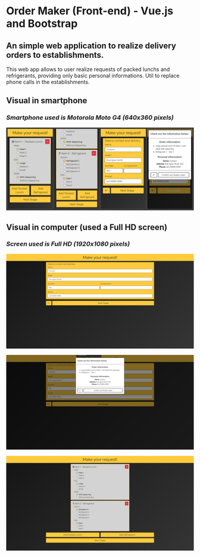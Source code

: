 # Order Maker (Front-end) - Vue.js and Bootstrap

## An simple web application to realize delivery orders to establishments.
This web app allows to user realize requests of packed lunchs and refrigerants, providing only basic personal informations. Util to replace phone calls in the establishments.

## Visual in smartphone
### *Smartphone used is Motorola Moto G4 (640x360 pixels)*

![](/src/assets/phone_example.png)

## Visual in computer (used a Full HD screen)
### *Screen used is Full HD (1920x1080 pixels)*

![](/src/assets/computer_example_1.png)

![](/src/assets/computer_example_2.png)

![](/src/assets/computer_example_3.png)
